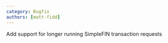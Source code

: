 ```yaml
---
category: Bugfix
authors: [matt-fidd]
---
```


Add support for longer running SimpleFIN transaction requests
